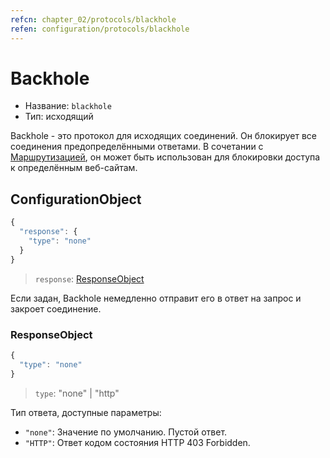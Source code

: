 ```yaml
---
refcn: chapter_02/protocols/blackhole
refen: configuration/protocols/blackhole
---
```

# Backhole

* Название: `blackhole`
* Тип: исходящий

Backhole - это протокол для исходящих соединений. Он блокирует все соединения предопределёнными ответами. В сочетании с [Маршрутизацией](../routing.md), он может быть использован для блокировки доступа к определённым веб-сайтам.

## ConfigurationObject

```javascript
{
  "response": {
    "type": "none"
  }
}
```

> `response`: [ResponseObject](#responseobject)

Если задан, Backhole немедленно отправит его в ответ на запрос и закроет соединение.

### ResponseObject

```javascript
{
  "type": "none"
}
```

> `type`: "none" | "http"

Тип ответа, доступные параметры:

* `"none"`: Значение по умолчанию. Пустой ответ.
* ` "HTTP" `: Ответ кодом состояния HTTP 403 Forbidden.